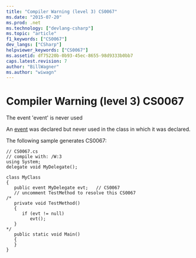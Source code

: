 ```yaml
---
title: "Compiler Warning (level 3) CS0067"
ms.date: "2015-07-20"
ms.prod: .net
ms.technology: ["devlang-csharp"]
ms.topic: "article"
f1_keywords: ["CS0067"]
dev_langs: ["CSharp"]
helpviewer_keywords: ["CS0067"]
ms.assetid: df75220b-0b93-45ec-8655-98d9333b0bb7
caps.latest.revision: 7
author: "BillWagner"
ms.author: "wiwagn"
---
```

# Compiler Warning (level 3) CS0067
The event 'event' is never used  
  
 An [event](../../csharp/language-reference/keywords/event.md) was declared but never used in the class in which it was declared.  
  
 The following sample generates CS0067:  
  
```  
// CS0067.cs  
// compile with: /W:3  
using System;  
delegate void MyDelegate();  
  
class MyClass  
{  
   public event MyDelegate evt;   // CS0067  
   // uncomment TestMethod to resolve this CS0067  
/*  
   private void TestMethod()  
   {  
      if (evt != null)  
         evt();  
   }  
*/  
   public static void Main()  
   {  
   }  
}  
```
